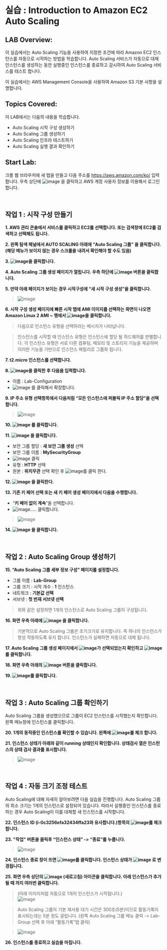 # 실습 : Introduction to Amazon EC2 Auto Scaling

## LAB Overview:
이 실습에서는 Auto Scaling 기능을 사용하여 지정한 조건에 따라 Amazon EC2 인스턴스를 자동으로 시작하는 방법을 학습합니다. Auto Scaling 서비스가 자동으로 대체 인스턴스를 생성하는 동안 실행중인 인스턴스를 종료하고 감시하여 Auto Scaling 서비스를 테스트 합니다.

이 실습에서는 AWS Management Console을 사용하여 Amazon S3 기본 사항을 설명합니다.

## Topics Covered:

이 LAB에서는 다음의 내용을 학습합니다.

* Auto Scaling 시작 구성 생성하기
* Auto Scaling 그룹 생성하기
* Auto Scaling 인프라 테스트하기
* Auto Scaling 실행 결과 확인하기


## Start Lab:

크롬 웹 브라우저에 새 탭을 만들고 다음 주소를 https://aws.amazon.com/ko/ 입력합니다. 우측 상단에 ![image](https://user-images.githubusercontent.com/48195985/61853660-64a1ef00-aef7-11e9-9ba7-cbc1c8700781.png)
을 클릭하고 AWS 계정 사용자 정보를 이용해서 로그인 합니다.

<br>

## 작업 1 : 시작 구성 만들기

**1. AWS 관리 콘솔에서 서비스를 클릭하고 EC2를 선택합니다. 또는 검색창에 EC2를 검색하고 선택해도 됩니다.**

**2. 왼쪽 탐색 패널에서 AUTO SCALING 아래에 “Auto Scaling 그룹” 을 클릭합니다. (해당 메뉴가 보이지 않는 경우 스크롤을 내려서 확인해야 할 수도 있음)**

**3. ![image](https://user-images.githubusercontent.com/48195985/61853712-8a2ef880-aef7-11e9-9e97-59a115a6ca5f.png)을 클릭합니다.**

**4. Auto Scaling 그룹 생성 페이지가 열립니다. 우측 하단에  ![image](https://user-images.githubusercontent.com/48195985/61853742-987d1480-aef7-11e9-954e-b91466d2521a.png)
버튼을 클릭합니다.**

**5. 만약 아래 페이지가 보이는 경우 시작구성에 “새 시작 구성 생성”을 클릭합니다.**
> ![image](https://user-images.githubusercontent.com/48195985/61853774-aaf74e00-aef7-11e9-8670-6e1262605dd0.png)

**6. 시작 구성 생성 페이지에 빠른 시작 탭에 AMI 이미지를 선택하는 화면이 나오면 Amazon Linux 2 AMI ~ 행에서 ![image](https://user-images.githubusercontent.com/48195985/61853812-c1050e80-aef7-11e9-91a0-fd4e96961128.png)을 클릭합니다.**

> 다음으로 인스턴스 유형을 선택하라는 메시지가 나타납니다.

> 인스턴스를 시작할 때 인스턴스 유형은 인스턴스에 할당 될 하드웨어를 판별합니다. 각 인스턴스 유형은 서로 다른 컴퓨팅, 메모리 및 스토리지 기능을 제공하며 이러한 기능을 기반으로 인스턴스 패밀리로 그룹화 됩니다.

**7. t2.micro 인스턴스를 선택합니다.**

**8. ![image](https://user-images.githubusercontent.com/48195985/61853866-d9752900-aef7-11e9-8f1a-102b3d7cfe8a.png)을 클릭한 후 다음을 입력합니다.**
* 이름 : Lab-Configuration
* ![image](https://user-images.githubusercontent.com/48195985/61853907-e98d0880-aef7-11e9-8bec-cc49ee3f5c47.png)
를 클릭해서 확장합니다.

**9. IP 주소 유형 선택항목에서 다음처럼 “모든 인스턴스에 퍼블릭 IP 주소 할당”을 선택합니다.**
> ![image](https://user-images.githubusercontent.com/48195985/61853928-f4479d80-aef7-11e9-97fd-41bfce88191d.png)

**10. ![image](https://user-images.githubusercontent.com/48195985/61853956-0590aa00-aef8-11e9-9011-4426e9e172ba.png)
를 클릭합니다.**

**11. ![image](https://user-images.githubusercontent.com/48195985/61853969-0cb7b800-aef8-11e9-89b9-b3795d3bff54.png)
을 클릭합니다.**
* 보안 그룹 할당 : **새 보안 그룹 생성** 선택
* 보안 그룹 이름 : **MySecurityGroup**
*  ![image](https://user-images.githubusercontent.com/48195985/61853993-1fca8800-aef8-11e9-9580-35ca618d54f1.png)
클릭
* 유형 : **HTTP** 선택
* 원본 : **위치무관** 선택 확인 후 ![image](https://user-images.githubusercontent.com/48195985/61854001-278a2c80-aef8-11e9-8a2e-0bbe09ef82a9.png)를 클릭 한다.

**12. ![image](https://user-images.githubusercontent.com/48195985/61854024-37a20c00-aef8-11e9-8bd2-378fb6e0d250.png)
을 클릭한다.**

**13. 기존 키 페어 선택 또는 새 키 페어 생성 페이지에서 다음을 수행합니다.**
* “**키 페어 없이 계속**”을 선택합니다.
* ![image](https://user-images.githubusercontent.com/48195985/61854099-5bfde880-aef8-11e9-9a0a-edec46481c47.png)..... 클릭합니다.

> ![image](https://user-images.githubusercontent.com/48195985/61854146-746e0300-aef8-11e9-90d4-6212deb1a3d7.png)

**14. ![image](https://user-images.githubusercontent.com/48195985/61854183-83ed4c00-aef8-11e9-8f2a-a3628af7dc81.png)
을 클릭합니다.**

<br>

## 작업 2 : Auto Scaling Group 생성하기

**15. “Auto Scaling 그룹 세부 정보 구성” 페이지를 설정합니다.**
* 그룹 이름 : **Lab-Group**
* 그룹 크기 : 시작 개수 : **1** 인스턴스
* 네트워크 : **기본값 선택**
* 서브넷 : **첫 번재 서브넷 선택**

> 위와 같은 설정하면 1개의 인스턴스로 Auto Scaling 그룹이 구성됩니다.

**16. 화면 우측 아래에 ![image](https://user-images.githubusercontent.com/48195985/61854811-ded37300-aef9-11e9-9bfa-20bd53b17e48.png)
을 클릭합니다.**

> 기본적으로 Auto Scaling 그룹은 초기크기로 유지합니다. 즉 하나의 인스턴스가 항상 작동하도록 유지 합니다. 인스턴스가 실패하면 자동으로 대체 됩니다.


**17. Auto Scaling 그룹 생성 페이지에서 ![image](https://user-images.githubusercontent.com/48195985/61854873-fa3e7e00-aef9-11e9-811b-ff281e062fb4.png)가 선택되었는지 확인하고 ![image](https://user-images.githubusercontent.com/48195985/61855053-4ee1f900-aefa-11e9-97c9-3af2a8e9f1cf.png)를 클릭합니다.**

**18. 화면 우측 아래의  ![image](https://user-images.githubusercontent.com/48195985/61855075-5a352480-aefa-11e9-9acd-a4422d3dc38f.png)
버튼을 클릭합니다.**

**19. ![image](https://user-images.githubusercontent.com/48195985/61855099-64efb980-aefa-11e9-9ae3-1992deca354d.png)를 클릭합니다.**


<br>

## 작업 3 : Auto Scaling 그룹 확인하기

Auto Scaling 그룹을 생성했으므로 그룹이 EC2 인스턴스를 시작했는지 확인합니다.
왼쪽 메뉴창에 인스턴스를 클릭합니다.

**20. 1개의 동작중인 인스턴스를 확인할 수 있습니다. 왼쪽에 ![image](https://user-images.githubusercontent.com/48195985/61855193-96688500-aefa-11e9-8d7e-0aecc0030e5e.png)를 체크 합니다.**

**21. 인스턴스 상태가 아래와 같이 running 상태인지 확인합니다. 상태검사 열은 인스턴스의 상태 검사 결과를 표시합니다.**
> ![image](https://user-images.githubusercontent.com/48195985/61855209-9ff1ed00-aefa-11e9-83e7-624fc7efa888.png)



<br>

## 작업 4 : 자동 크기 조정 테스트

Auto Scaling에 대해 자세히 알아보려면 다음 실습을 진행합니다. Auto Scaling 그룹의 최소 크기는 1개의 인스턴스로 설정되어 있습니다. 따라서 실행중인 인스턴스를 종료하는 경우 Auto Scaling이 이를 대체할 새 인스턴스를 시작합니다.

**22. 인스턴스 ID (i-0c3256efa32434ffa23와 유사합니다.)항목의 ![image](https://user-images.githubusercontent.com/48195985/61855193-96688500-aefa-11e9-8d7e-0aecc0030e5e.png)를 체크 합니다.**

**23. "작업" 버튼을 클릭후 “인스턴스 상태” -> “종료”를 누릅니다.**
> ![image](https://user-images.githubusercontent.com/48195985/61855307-ce6fc800-aefa-11e9-8df7-dfcb0fef8092.png)


**24. 인스턴스 종료 창이 뜨면 ![image](https://user-images.githubusercontent.com/48195985/61855362-e3e4f200-aefa-11e9-9c0e-f137543c3bdc.png)를 클릭합니다.
인스턴스 상태가  ![image](https://user-images.githubusercontent.com/48195985/61855385-ee9f8700-aefa-11e9-8de5-191994bf2858.png)
로 변경됩니다.**

**25. 화면 우측 상단의 ![image](https://user-images.githubusercontent.com/48195985/61855408-fbbc7600-aefa-11e9-9db2-0ca32168e325.png)
(새로고침) 아이콘을 클릭합니다. 아래 인스턴스가 추가될 때 까지 여러번 클릭합니다.** 
> (아래 이미지처럼 자동으로 1개의 인스턴스가 시작됩니다.)\
> ![image](https://user-images.githubusercontent.com/48195985/61855466-155dbd80-aefb-11e9-9ec9-3b059668ad5c.png)


> Auto Scaling 그룹의 기본 재사용 대기 시간은 300초(5분)이므로 활동기록이 표시되는데는 5분 정도 걸립니다. (왼쪽 Auto Scaling 그룹 메뉴 클릭 -> Lab-Group 선택 후 아래 “활동기록”탭 클릭)

> ![image](https://user-images.githubusercontent.com/48195985/61855526-2a3a5100-aefb-11e9-94ff-378be9023353.png)


**26. 인스턴스를 종료하고 실습을 마칩니다.**

